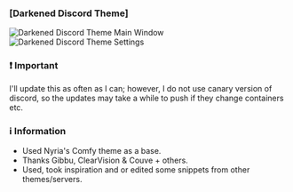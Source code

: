 ### [Darkened Discord Theme]

![Darkened Discord Theme Main Window](https://user-images.githubusercontent.com/78914154/153604753-c324e806-c816-4bde-b33a-14660cb380ae.png)
![Darkened Discord Theme Settings](https://user-images.githubusercontent.com/78914154/153605277-f15a9873-e0e8-4ebe-90fd-695f7c51b509.png)

### ❗ Important
I'll update this as often as I can; however, I do not use canary version of discord, so the updates may take a while to push if they change containers etc.

### ℹ️ Information
* Used Nyria's Comfy theme as a base.
* Thanks Gibbu, ClearVision & Couve + others.
* Used, took inspiration and or edited some snippets from other themes/servers.
